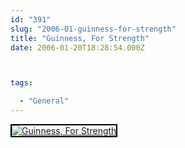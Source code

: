 ```yaml
---
id: "391"
slug: "2006-01-guinness-for-strength"
title: "Guinness, For Strength"
date: 2006-01-20T18:28:54.000Z



tags:

  - "General"
---
```

<div class="sqs-html-content">
  <div style="float: left; margin-right: 10px; margin-bottom: 10px;"> <a href="http://www.flickr.com/photos/mclazarus/89065843/" title="Guinness, For Strength"><img src="http://static.flickr.com/40/89065843_561ae24a00_m.jpg" alt="Guinness, For Strength" style="border: solid 2px #000000;" /></a>
</div>
<p><br clear="all" /></p>
</div>
